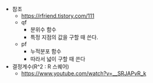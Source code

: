 * 참조
  * https://rfriend.tistory.com/111
  * qf
    * 분위수 함수
    * 특정 지점의 값을 구할 때 쓴다.
  * pf
    * 누적분포 함수
    * 따라서 넓이 구할 때 쓴다
* 결정계수(R^2 : R 스퀘어)
  * https://www.youtube.com/watch?v=__SRJAPvR_k